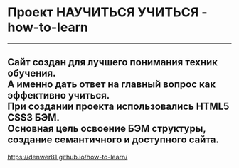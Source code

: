 # Проект НАУЧИТЬСЯ УЧИТЬСЯ - how-to-learn
------
Сайт создан для лучшего понимания техник обучения.  
А именно дать ответ на главный вопрос как эффективно учиться.    
При создании проекта использовались **HTML5 CSS3 БЭМ.**  
Основная цель освоение БЭМ структуры, создание семантичного и доступного сайта.
------
https://denwer81.github.io/how-to-learn/

